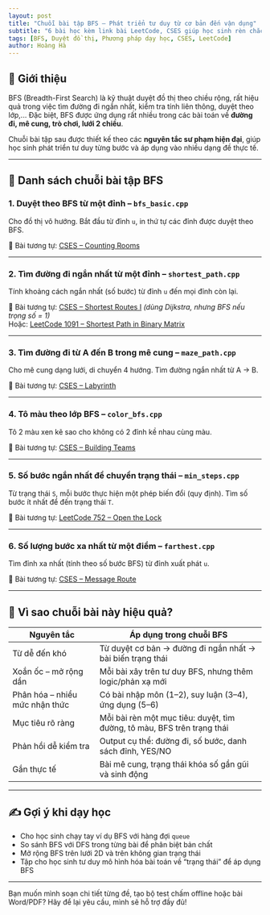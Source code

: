 ```yaml
---
layout: post
title: "Chuỗi bài tập BFS – Phát triển tư duy từ cơ bản đến vận dụng"
subtitle: "6 bài học kèm link bài LeetCode, CSES giúp học sinh rèn chắc kỹ thuật BFS"
tags: [BFS, Duyệt đồ thị, Phương pháp dạy học, CSES, LeetCode]
author: Hoàng Hà
---
```


## 📘 Giới thiệu

BFS (Breadth-First Search) là kỹ thuật duyệt đồ thị theo chiều rộng, rất hiệu quả trong việc tìm đường đi ngắn nhất, kiểm tra tính liên thông, duyệt theo lớp,... Đặc biệt, BFS được ứng dụng rất nhiều trong các bài toán về **đường đi, mê cung, trò chơi, lưới 2 chiều**.

Chuỗi bài tập sau được thiết kế theo các **nguyên tắc sư phạm hiện đại**, giúp học sinh phát triển tư duy từng bước và áp dụng vào nhiều dạng đề thực tế.

---

## 🔢 Danh sách chuỗi bài tập BFS

### 1. **Duyệt theo BFS từ một đỉnh – `bfs_basic.cpp`**  
Cho đồ thị vô hướng. Bắt đầu từ đỉnh `u`, in thứ tự các đỉnh được duyệt theo BFS.

🔗 Bài tương tự: [CSES – Counting Rooms](https://cses.fi/problemset/task/1192)

---

### 2. **Tìm đường đi ngắn nhất từ một đỉnh – `shortest_path.cpp`**  
Tính khoảng cách ngắn nhất (số bước) từ đỉnh `u` đến mọi đỉnh còn lại.

🔗 Bài tương tự: [CSES – Shortest Routes I](https://cses.fi/problemset/task/1671) *(dùng Dijkstra, nhưng BFS nếu trọng số = 1)*  
Hoặc: [LeetCode 1091 – Shortest Path in Binary Matrix](https://leetcode.com/problems/shortest-path-in-binary-matrix/)

---

### 3. **Tìm đường đi từ A đến B trong mê cung – `maze_path.cpp`**  
Cho mê cung dạng lưới, di chuyển 4 hướng. Tìm đường ngắn nhất từ A → B.

🔗 Bài tương tự: [CSES – Labyrinth](https://cses.fi/problemset/task/1193)

---

### 4. **Tô màu theo lớp BFS – `color_bfs.cpp`**  
Tô 2 màu xen kẽ sao cho không có 2 đỉnh kề nhau cùng màu.

🔗 Bài tương tự: [CSES – Building Teams](https://cses.fi/problemset/task/1668)

---

### 5. **Số bước ngắn nhất để chuyển trạng thái – `min_steps.cpp`**  
Từ trạng thái `S`, mỗi bước thực hiện một phép biến đổi (quy định). Tìm số bước ít nhất để đến trạng thái `T`.

🔗 Bài tương tự: [LeetCode 752 – Open the Lock](https://leetcode.com/problems/open-the-lock/)

---

### 6. **Số lượng bước xa nhất từ một điểm – `farthest.cpp`**  
Tìm đỉnh xa nhất (tính theo số bước BFS) từ đỉnh xuất phát `u`.

🔗 Bài tương tự: [CSES – Message Route](https://cses.fi/problemset/task/1667)

---

## 🧠 Vì sao chuỗi bài này hiệu quả?

| Nguyên tắc                     | Áp dụng trong chuỗi BFS                                      |
|-------------------------------|---------------------------------------------------------------|
| Từ dễ đến khó                 | Từ duyệt cơ bản → đường đi ngắn nhất → bài biến trạng thái   |
| Xoắn ốc – mở rộng dần         | Mỗi bài xây trên tư duy BFS, nhưng thêm logic/phản xạ mới    |
| Phân hóa – nhiều mức nhận thức| Có bài nhập môn (1–2), suy luận (3–4), ứng dụng (5–6)         |
| Mục tiêu rõ ràng              | Mỗi bài rèn một mục tiêu: duyệt, tìm đường, tô màu, BFS trên trạng thái |
| Phản hồi dễ kiểm tra          | Output cụ thể: đường đi, số bước, danh sách đỉnh, YES/NO     |
| Gắn thực tế                   | Bài mê cung, trạng thái khóa số gần gũi và sinh động         |

---

## ✍️ Gợi ý khi dạy học

- Cho học sinh chạy tay ví dụ BFS với hàng đợi `queue`
- So sánh BFS với DFS trong từng bài để phân biệt bản chất
- Mở rộng BFS trên lưới 2D và trên không gian trạng thái
- Tập cho học sinh tư duy mô hình hóa bài toán về “trạng thái” để áp dụng BFS

---

Bạn muốn mình soạn chi tiết từng đề, tạo bộ test chấm offline hoặc bài Word/PDF? Hãy để lại yêu cầu, mình sẽ hỗ trợ đầy đủ!
